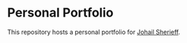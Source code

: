 # Personal Portfolio

This repository hosts a personal portfolio for [Johail Sherieff](http://johailsherieff.github.io). 
